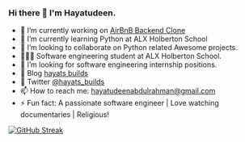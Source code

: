 ### Hi there 👋 I'm Hayatudeen.

<!--
**religiousCoder/religiousCoder** is a ✨ _special_ ✨ repository because its `README.md` (this file) appears on your GitHub profile.

Here are some ideas to get you started:
-->

- 🔭 I’m currently working on [AirBnB Backend Clone]( https://github.com/kellyxglobal/AirBnB_clone)
- 🌱 I’m currently learning Python at ALX Holberton School
- 👯 I’m looking to collaborate on Python related Awesome projects.
- 👨🏽‍🎓 Software engineering student at ALX Holberton School.
- 🤔 I’m looking for software engineering internship positions.
- 💬 Blog [hayats builds](religiouscoder.hashnode.dev)
- 💬 Twitter [@hayats_builds](https://twitter.com/hayats_builds)
- 📫 How to reach me: hayatudeenabdulrahman@gmail.com
- ⚡ Fun fact: A passionate software engineer | Love watching documentaries | Religious!

[![GitHub Streak](https://streak-stats.demolab.com/?user=religiousCoder&theme=merko)](https://git.io/streak-stats)


